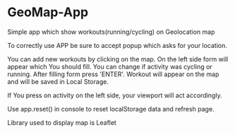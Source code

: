 # GeoMap-App

Simple app which show workouts(running/cycling) on Geolocation map

To correctly use APP be sure to accept popup which asks for your location.



You can add new workouts by clicking on the map. On the left side form will appear which You should fill.
You can change if activity was cycling or running. After filling form press 'ENTER'. Workout will appear on the map and will be saved in Local Storage.

If You press on activity on the left side, your viewport will act accordingly.

Use app.reset() in console to reset localStorage data and refresh page.


Library used to display map is Leaflet
